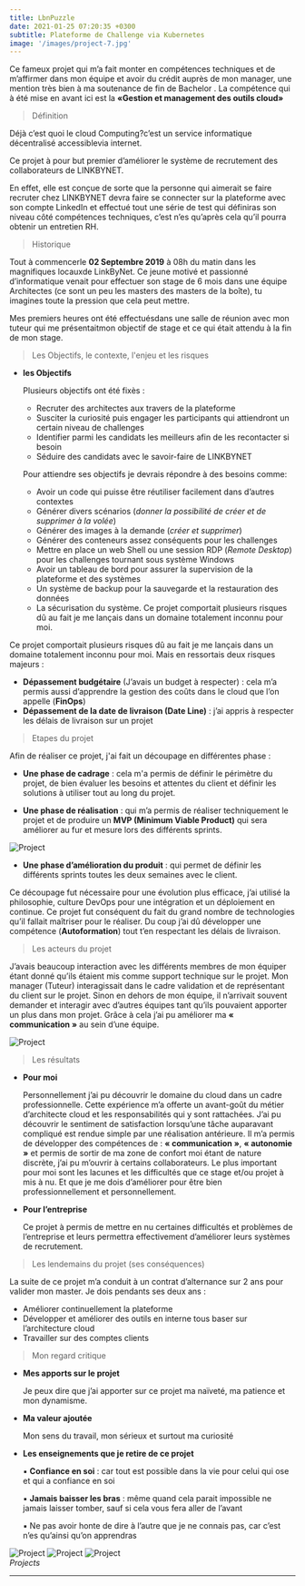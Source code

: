 ```yaml
---
title: LbnPuzzle
date: 2021-01-25 07:20:35 +0300
subtitle: Plateforme de Challenge via Kubernetes
image: '/images/project-7.jpg'
---
```


Ce fameux projet qui m’a fait monter en compétences techniques et de m’affirmer dans mon équipe et avoir du crédit auprès de mon manager, une mention très bien à ma soutenance de fin de Bachelor . La compétence qui à été mise en avant ici est la **«Gestion et management des outils cloud»**

> Définition

Déjà c’est quoi le cloud Computing?c’est un service informatique décentralisé accessiblevia internet.

Ce projet à pour but premier d’améliorer le système de recrutement des collaborateurs de LINKBYNET. 

En effet, elle est conçue de sorte que la personne qui aimerait se faire recruter chez LINKBYNET devra faire se connecter sur la plateforme avec son compte LinkedIn et effectué tout une série de test qui définiras son niveau côté compétences techniques, c’est n’es qu’après cela qu’il pourra obtenir un entretien RH.

> Historique

Tout à commencerle **02 Septembre 2019** à 08h du matin dans les magnifiques locauxde LinkByNet. Ce jeune motivé et passionné d’informatique venait pour effectuer son stage de 6 mois dans une équipe Architectes (ce sont un peu les masters des masters de la boîte), tu imagines toute la pression que cela peut mettre.

Mes premiers heures ont été effectuésdans une salle de réunion avec mon tuteur qui me présentaitmon objectif de stage et ce qui était attendu à la fin de mon stage.

> Les Objectifs, le contexte, l'enjeu et les risques 

- **les Objectifs**

  Plusieurs objectifs ont été fixès : 

    *  Recruter des architectes aux travers de la plateforme
    *  Susciter la curiosité puis engager les participants qui attiendront un certain niveau de challenges
    *  Identifier parmi les candidats les meilleurs afin de les recontacter si besoin 
    *   Séduire des candidats avec le savoir-faire de LINKBYNET

  Pour attiendre ses objectifs je devrais répondre à des besoins comme:

    *  Avoir un code qui puisse être réutiliser facilement dans d’autres contextes
    *  Générer divers scénarios (*donner la possibilité de créer et de supprimer à la volée*)
    *  Générer des images à la demande (*créer et supprimer*)
    *  Générer des conteneurs assez conséquents pour les challenges
    *  Mettre en place un web Shell ou une session RDP (*Remote Desktop*) pour les challenges tournant sous système Windows 
    *  Avoir un tableau de bord pour assurer la supervision de la plateforme et des systèmes 
    *  Un système de backup pour la sauvegarde et la restauration des données 
    * La sécurisation du système.  Ce projet comportait plusieurs risques dû au fait je me lançais dans un domaine totalement inconnu pour moi. 

Ce projet comportait plusieurs risques dû au fait je me lançais dans un domaine totalement inconnu pour moi. Mais en ressortais deux risques majeurs :

- **Dépassement budgétaire** (J’avais un budget à respecter) : cela m’a permis aussi d’apprendre la gestion des coûts dans le cloud que l’on appelle
(**FinOps**)
- **Dépassement de la date de livraison (Date Line)** : j’ai appris à respecter les délais de livraison sur un projet 

> Etapes du projet

Afin de réaliser ce projet, j'ai fait un découpage en différentes phase :
  * **Une phase de cadrage** : cela m'a permis de définir le périmètre du projet, de bien évaluer les besoins et attentes du client et définir les solutions à utiliser tout au long du projet.

  * **Une phase de réalisation** : qui m’a permis de réaliser techniquement le projet et de produire un **MVP (Minimum Viable Product)** qui sera améliorer au fur et mesure lors des différents sprints.

<div class="gallery-box">
  <div class="gallery">
    <img src="/images/mvp.png" alt="Project">
  </div>
</div>

  * **Une phase d’amélioration du produit** : qui permet de définir les différents sprints toutes les deux semaines avec le client.

Ce découpage fut nécessaire pour une évolution plus efficace, j’ai utilisé la philosophie, culture DevOps pour une intégration et un déploiement en continue.
Ce projet fut conséquent du fait du grand nombre de technologies qu’il fallait maîtriser pour le réaliser. Du coup j’ai dû développer une compétence (**Autoformation**) tout t’en respectant les délais de livraison.

> Les acteurs du projet

J’avais beaucoup interaction avec les différents membres de mon équiper étant donné qu’ils étaient mis comme support technique sur le projet. Mon manager (Tuteur) interagissait dans le cadre validation et de représentant du client sur le projet. Sinon en dehors de mon équipe, il n’arrivait souvent demander et interagir avec d’autres équipes tant qu’ils pouvaient apporter un plus dans mon projet. Grâce à cela j’ai pu améliorer ma **« communication »** au sein d’une équipe.

<div class="gallery-box">
  <div class="gallery">
    <img src="/images/people.jpg" alt="Project">
  </div>
</div>

> Les résultats

  * **Pour moi** 

      Personnellement j’ai pu découvrir le domaine du cloud dans un cadre professionnelle. Cette expérience m’a offerte un avant-goût du métier d’architecte cloud et les responsabilités qui y sont rattachées. J’ai pu découvrir le sentiment de satisfaction lorsqu’une tâche auparavant compliqué est rendue simple par une réalisation antérieure. Il m’a permis de développer des compétences de : **« communication »**, **« autonomie »** et permis de sortir de ma zone de confort moi étant de nature discrète, j’ai pu m’ouvrir à certains collaborateurs. Le plus important pour moi sont les lacunes et les difficultés que ce stage et/ou projet à mis à nu. Et que je me dois d’améliorer pour être bien professionnellement et personnellement. 

  * **Pour l’entreprise** 

      Ce projet à permis de mettre en nu certaines difficultés et problèmes de l’entreprise et leurs permettra effectivement d’améliorer leurs systèmes de recrutement.

> Les lendemains du projet (ses conséquences)

La suite de ce projet m’a conduit à un contrat d’alternance sur 2 ans pour valider mon master. Je dois pendants ses deux ans :

  * Améliorer continuellement la plateforme
  * Développer et améliorer des outils en interne tous baser sur l’architecture cloud 
  * Travailler sur des comptes clients 

> Mon regard critique

  * **Mes apports sur le projet**

    Je peux dire que j’ai apporter sur ce projet ma naïveté, ma patience et mon dynamisme.

  * **Ma valeur ajoutée** 

    Mon sens du travail, mon sérieux et surtout ma curiosité 

  * **Les enseignements que je retire de ce projet**

    ▪ **Confiance en soi** : car tout est possible dans la vie pour celui qui ose et qui a confiance en soi

    ▪ **Jamais baisser les bras** : même quand cela parait impossible ne jamais laisser tomber, sauf si cela vous fera aller de l’avant 

    ▪ Ne pas avoir honte de dire à l’autre que je ne connais pas, car c’est n’es qu’ainsi qu’on apprendras

<div class="gallery-box">
  <div class="gallery">
    <img src="/images/impossible.jpg" alt="Project">
    <img src="/images/bras.png" alt="Project">
    <img src="/images/possible.jpg" alt="Project">
  </div>
  <em>Projects</em>
</div>

***
